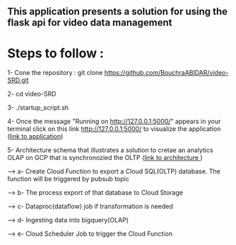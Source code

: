 ## This application presents a solution for using the flask api for video data management

# Steps to follow :
1- Cone the repository : git clone https://github.com/BouchraABIDAR/video-SRD.git

2- cd video-SRD

3- ./startup_script.sh

4- Once the message "Running on http://127.0.0.1:5000/" appears in your terminal click on this link http://127.0.0.1:5000/ to visualize the application ([link to application](https://github.com/BouchraABIDAR/video-SRD/blob/main/images/application.PNG))

5- Architecture schema that illustrates a solution to cretae an analytics OLAP on GCP that is synchronozied the OLTP ([link to architecture ](https://github.com/BouchraABIDAR/video-SRD/blob/main/images/archi.PNG))

--> a- Create Cloud Function to export a Cloud SQL(OLTP) database. The function will be triggered by pubsub topic

--> b- The process export of that database to Cloud Storage

--> c- Dataproc(dataflow) job if transformation is needed

--> d- Ingesting data into bigquery(OLAP)

--> e- Cloud Scheduler Job to trigger the Cloud Function


 





